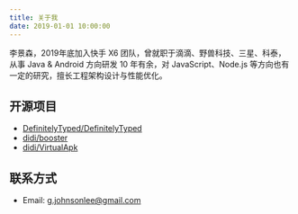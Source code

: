 ```yaml
---
title: 关于我
date: 2019-01-01 10:00:00
---
```


李景森，2019年底加入快手 X6 团队，曾就职于滴滴、野兽科技、三星、科泰，从事 Java & Android 方向研发 10 年有余，对 JavaScript、Node.js 等方向也有一定的研究，擅长工程架构设计与性能优化。

## 开源项目

- [DefinitelyTyped/DefinitelyTyped](https://github.com/DefinitelyTyped/DefinitelyTyped)
- [didi/booster](https://github.com/didi/booster)
- [didi/VirtualApk](https://github.com/didi/VirtualApk)

## 联系方式

- Email: [g.johnsonlee@gmail.com](mailto:g.johnsonlee@gmail.com)
